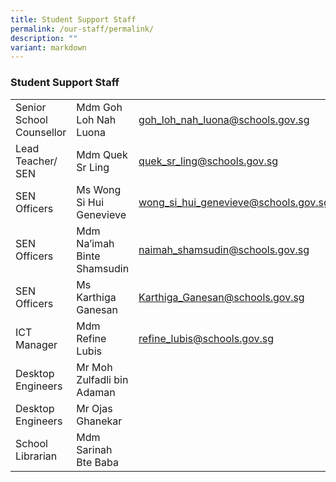 ```yaml
---
title: Student Support Staff
permalink: /our-staff/permalink/
description: ""
variant: markdown
---
```

### Student Support Staff

|  |  |  |
| --- | --- | --- |
| Senior School Counsellor | Mdm Goh Loh Nah Luona | [goh\_loh\_nah\_luona@schools.gov.sg](mailto:goh_loh_nah_luona@schools.gov.sg) |
| Lead Teacher/ SEN | Mdm Quek Sr Ling | [quek_sr_ling@schools.gov.sg](mailto:quek_sr_ling@schools.gov.sg) |
| SEN Officers | Ms Wong Si Hui Genevieve | [wong\_si\_hui\_genevieve@schools.gov.sg](mailto:wong_si_hui_genevieve@schools.gov.sg) |
| SEN Officers | Mdm Na’imah Binte Shamsudin | [naimah\_shamsudin@schools.gov.sg](mailto:naimah_shamsudin@schools.gov.sg) |
| SEN Officers | Ms Karthiga Ganesan | [Karthiga_Ganesan@schools.gov.sg](mailto:Karthiga_Ganesan@schools.gov.sg) |
| ICT Manager | Mdm Refine Lubis | [refine\_lubis@schools.gov.sg](mailto:refine_lubis@schools.gov.sg) |
|Desktop Engineers| Mr Moh Zulfadli bin Adaman||
|Desktop Engineers|Mr Ojas Ghanekar||
|School Librarian|Mdm Sarinah Bte Baba||